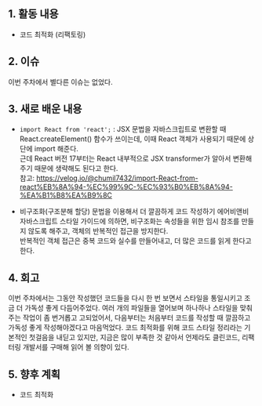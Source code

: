 ## 1. 활동 내용
- 코드 최적화 (리팩토링)

## 2. 이슈
이번 주차에서 별다른 이슈는 없었다.

## 3. 새로 배운 내용
- `import React from 'react';` : JSX 문법을 자바스크립트로 변환할 때 React.createElement() 함수가 쓰이는데, 이때 React 객체가 사용되기 때문에 상단에 import 해준다.  
근데 React 버전 17부터는 React 내부적으로 JSX transformer가 알아서 변환해주기 때문에 생략해도 된다고 한다.  
참고: https://velog.io/@chumil7432/import-React-from-react%EB%8A%94-%EC%99%9C-%EC%93%B0%EB%8A%94-%EA%B1%B8%EA%B9%8C

- 비구조화(구조분해 할당) 문법을 이용해서 더 깔끔하게 코드 작성하기
에어비앤비 자바스크립트 스타일 가이드에 의하면, 비구조화는 속성들을 위한 임시 참조를 만들지 않도록 해주고, 객체의 반복적인 접근을 방지한다.  
반복적인 객체 접근은 중복 코드와 실수를 만들어내고, 더 많은 코드를 읽게 한다고 한다.

## 4. 회고
이번 주차에서는 그동안 작성했던 코드들을 다시 한 번 보면서 스타일을 통일시키고 조금 더 가독성 좋게 다듬어주었다.
여러 개의 파일들을 열어보며 하나하나 스타일을 맞춰주는 작업이 좀 번거롭고 고되었어서, 다음부터는 처음부터 코드를 작성할 때 깔끔하고 가독성 좋게 작성해야겠다고 마음먹었다.
코드 최적화를 위해 코드 스타일 정리라는 기본적인 첫걸음을 내딛고 있지만, 지금은 많이 부족한 것 같아서 언제라도 클린코드, 리팩터링 개발서를 구매해 읽어 볼 의향이 있다.

## 5. 향후 계획
- 코드 최적화
